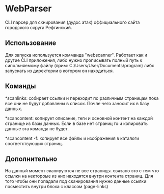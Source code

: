 # WebParser

CLI парсер для скнирования (дудос атак) оффициального сайта городского округа Рефтинский.

Использование
-------------------------
Для запуска используется комманда "webscanner". Работает как и другие CLI приложения, либо нужно прописывать полный путь к сипольняемому файлу (прим: C:/Users/User/Documents/program) либо запускать из директории в котором он находиться.

Команды
------------------------------------------
*scanlinks: cобирает ссылки и переходит по различным страницам пока все они не будут добавлены в список. Почле чего заносит их в базу данных.

*scancontent: копирует описание, теги и основной контент на каждой странице из базы данных. Если в базе нет страниц то и копировать данные эта команда не будет.

*scancontent -f: копирует все файлы и изображения в каталоги соответствующих страниц.

Дополнительно
----------------------
На данный момент сканируются не все страницы. связано это с тем что ссылки на нектороые из них находятся внутри контента страниц. Для того чтобы они попадали под сканирования нужно данные ссылки посместить внутри блока с классом (page-links)
